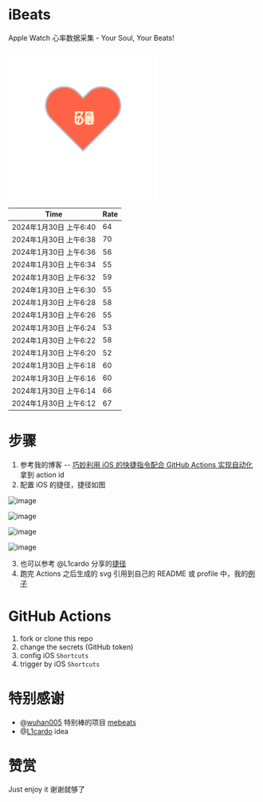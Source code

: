 # iBeats
Apple Watch 心率数据采集 - Your Soul, Your Beats!

![](./files/heart.svg)

<!--START_SECTION:my_heart_rate-->
| Time | Rate | 
 | ---- | ---- | 
| 2024年1月30日 上午6:40 | 64 |
| 2024年1月30日 上午6:38 | 70 |
| 2024年1月30日 上午6:36 | 56 |
| 2024年1月30日 上午6:34 | 55 |
| 2024年1月30日 上午6:32 | 59 |
| 2024年1月30日 上午6:30 | 55 |
| 2024年1月30日 上午6:28 | 58 |
| 2024年1月30日 上午6:26 | 55 |
| 2024年1月30日 上午6:24 | 53 |
| 2024年1月30日 上午6:22 | 58 |
| 2024年1月30日 上午6:20 | 52 |
| 2024年1月30日 上午6:18 | 60 |
| 2024年1月30日 上午6:16 | 60 |
| 2024年1月30日 上午6:14 | 66 |
| 2024年1月30日 上午6:12 | 67 |

<!--END_SECTION:my_heart_rate-->

# 步骤
1. 参考我的博客 -- [巧妙利用 iOS 的快捷指令配合 GitHub Actions 实现自动化](https://github.com/yihong0618/gitblog/issues/198) 拿到 action id
2. 配置 iOS 的捷径，捷径如图

![image](https://user-images.githubusercontent.com/15976103/122154218-0db0b480-ce97-11eb-93bb-5aec07c558dc.png)

![image](https://user-images.githubusercontent.com/15976103/122154236-186b4980-ce97-11eb-8e4b-70551a0391ae.png)

![image](https://user-images.githubusercontent.com/15976103/122154268-2d47dd00-ce97-11eb-902e-3acf292265a9.png)

![image](https://user-images.githubusercontent.com/15976103/122174055-fa144680-ceb4-11eb-9be2-3eb83cd516f7.png)

3. 也可以参考 @L1cardo 分享的[捷径](https://www.icloud.com/shortcuts/6ab6047b459c41ad822ad6b94b1c03d4)
4. 跑完 Actions 之后生成的 svg 引用到自己的 README 或 profile 中，我的[例子](https://github.com/yihong0618) 

# GitHub Actions

1. fork or clone this repo
2. change the secrets (GitHub token)
3. config iOS `Shortcuts` 
4. trigger by iOS `Shortcuts`

# 特别感谢
- @[wuhan005](https://github.com/wuhan005) 特别棒的项目 [mebeats](https://github.com/wuhan005/mebeats)
- @[L1cardo](https://github.com/L1cardo) idea

# 赞赏
Just enjoy it
谢谢就够了
